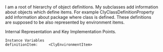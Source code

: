 I am a root of hierarchy of object definitions.
My subclasses add information about objects which define items.
For example ClyClassDefinitionProperty add information about package where class is defined.
These definitions are supposed to be also represented by environment items.
 
Internal Representation and Key Implementation Points.

    Instance Variables
	definitionItem:		<ClyEnvironmentItem>